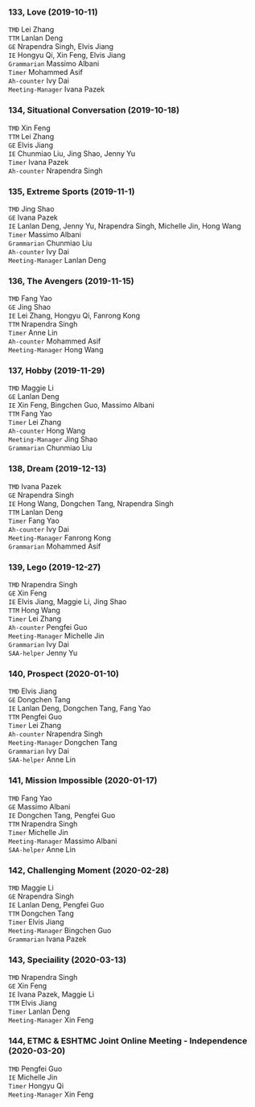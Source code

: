 ### 133, Love (2019-10-11)
`TMD` Lei Zhang   
`TTM` Lanlan Deng   
`GE`  Nrapendra Singh, Elvis Jiang   
`IE` Hongyu Qi, Xin Feng, Elvis Jiang         
`Grammarian` Massimo Albani    
`Timer` Mohammed Asif    
`Ah-counter` Ivy Dai   
`Meeting-Manager` Ivana Pazek

### 134, Situational Conversation (2019-10-18)
`TMD` Xin Feng   
`TTM` Lei Zhang   
`GE`  Elvis Jiang   
`IE` Chunmiao Liu, Jing Shao, Jenny Yu       
`Timer` Ivana Pazek    
`Ah-counter` Nrapendra Singh  

### 135, Extreme Sports (2019-11-1)   
`TMD` Jing Shao     
`GE`  Ivana Pazek   
`IE` Lanlan Deng, Jenny Yu, Nrapendra Singh, Michelle Jin, Hong Wang      
`Timer` Massimo Albani    
`Grammarian` Chunmiao Liu   
`Ah-counter` Ivy Dai  
`Meeting-Manager` Lanlan Deng

### 136, The Avengers (2019-11-15)   
`TMD` Fang Yao     
`GE`  Jing Shao   
`IE` Lei Zhang, Hongyu Qi, Fanrong Kong   
`TTM` Nrapendra Singh  
`Timer` Anne Lin       
`Ah-counter` Mohammed Asif  
`Meeting-Manager` Hong Wang   

### 137, Hobby (2019-11-29)   
`TMD` Maggie Li       
`GE`  Lanlan Deng   
`IE` Xin Feng, Bingchen Guo, Massimo Albani   
`TTM` Fang Yao  
`Timer` Lei Zhang       
`Ah-counter` Hong Wang  
`Meeting-Manager` Jing Shao  
`Grammarian` Chunmiao Liu  

### 138, Dream (2019-12-13)   
`TMD` Ivana Pazek          
`GE`  Nrapendra Singh     
`IE` Hong Wang, Dongchen Tang, Nrapendra Singh      
`TTM` Lanlan Deng  
`Timer` Fang Yao          
`Ah-counter` Ivy Dai     
`Meeting-Manager` Fanrong Kong  
`Grammarian` Mohammed Asif     

### 139, Lego (2019-12-27)   
`TMD` Nrapendra Singh          
`GE`  Xin Feng     
`IE` Elvis Jiang, Maggie Li, Jing Shao      
`TTM` Hong Wang  
`Timer` Lei Zhang          
`Ah-counter` Pengfei Guo    
`Meeting-Manager` Michelle Jin   
`Grammarian` Ivy Dai    
`SAA-helper` Jenny Yu  

### 140, Prospect (2020-01-10)   
`TMD` Elvis Jiang             
`GE`  Dongchen Tang        
`IE` Lanlan Deng, Dongchen Tang, Fang Yao         
`TTM` Pengfei Guo     
`Timer` Lei Zhang          
`Ah-counter` Nrapendra Singh       
`Meeting-Manager` Dongchen Tang      
`Grammarian` Ivy Dai    
`SAA-helper` Anne Lin     

### 141, Mission Impossible (2020-01-17)   
`TMD` Fang Yao             
`GE`  Massimo Albani        
`IE` Dongchen Tang, Pengfei Guo         
`TTM` Nrapendra Singh     
`Timer` Michelle Jin                
`Meeting-Manager` Massimo Albani            
`SAA-helper` Anne Lin 

### 142, Challenging Moment (2020-02-28)   
`TMD` Maggie Li             
`GE`  Nrapendra Singh        
`IE`  Lanlan Deng, Pengfei Guo         
`TTM` Dongchen Tang     
`Timer` Elvis Jiang                
`Meeting-Manager` Bingchen Guo        
`Grammarian` Ivana Pazek  

### 143, Speciaility (2020-03-13)   
`TMD` Nrapendra Singh              
`GE`  Xin Feng          
`IE`  Ivana Pazek, Maggie Li              
`TTM` Elvis Jiang     
`Timer` Lanlan Deng                   
`Meeting-Manager` Xin Feng      


### 144, ETMC & ESHTMC Joint Online Meeting -  Independence (2020-03-20)   
`TMD` Pengfei Guo               
`IE`  Michelle Jin           
`Timer` Hongyu Qi                  
`Meeting-Manager` Xin Feng           
